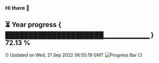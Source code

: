 ### Hi there 👋
⏳ Year progress { █████████████████████▁▁▁▁▁▁▁▁▁ } 72.13 %
---
⏰ Updated on Wed, 21 Sep 2022 06:55:19 GMT
![Progress Bar CI](https://github.com/liununu/liununu/workflows/Progress%20Bar%20CI/badge.svg)
